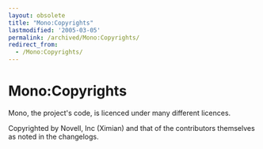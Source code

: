 ```yaml
---
layout: obsolete
title: "Mono:Copyrights"
lastmodified: '2005-03-05'
permalink: /archived/Mono:Copyrights/
redirect_from:
  - /Mono:Copyrights/
---
```


Mono:Copyrights
===============

Mono, the project's code, is licenced under many different licences.

Copyrighted by Novell, Inc (Ximian) and that of the contributors themselves as noted in the changelogs.

